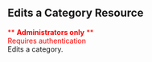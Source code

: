 ## Edits a Category Resource
<span style="color:red">** **Administrators only** **  
Requires authentication</span>  
Edits a category.
